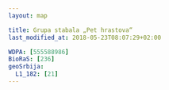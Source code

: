 ```yaml
---
layout: map

title: Grupa stabala „Pet hrastova“
last_modified_at: 2018-05-23T08:07:29+02:00

WDPA: [555588986]
BioRaS: [236]
geoSrbija:
  L1_182: [21]
---
```

